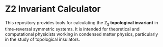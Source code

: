 # Z2 Invariant Calculator

This repository provides tools for calculating the **$\mathbb{Z}_2$ topological invariant** in time-reversal symmetric systems. It is intended for theoretical and computational physicists working in condensed matter physics, particularly in the study of topological insulators.
